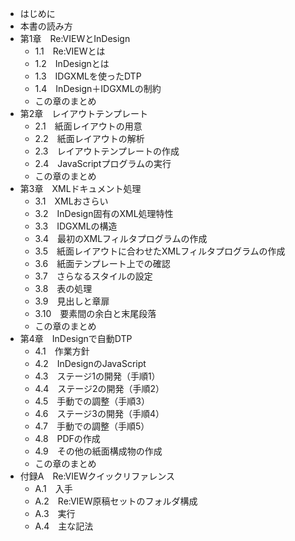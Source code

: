 - はじめに
- 本書の読み方
- 第1章　Re:VIEWとInDesign
  - 1.1　Re:VIEWとは
  - 1.2　InDesignとは
  - 1.3　IDGXMLを使ったDTP
  - 1.4　InDesign＋IDGXMLの制約
  - この章のまとめ
- 第2章　レイアウトテンプレート
  - 2.1　紙面レイアウトの用意
  - 2.2　紙面レイアウトの解析
  - 2.3　レイアウトテンプレートの作成
  - 2.4　JavaScriptプログラムの実行
  - この章のまとめ
- 第3章　XMLドキュメント処理
  - 3.1　XMLおさらい
  - 3.2　InDesign固有のXML処理特性
  - 3.3　IDGXMLの構造
  - 3.4　最初のXMLフィルタプログラムの作成
  - 3.5　紙面レイアウトに合わせたXMLフィルタプログラムの作成
  - 3.6　紙面テンプレート上での確認
  - 3.7　さらなるスタイルの設定
  - 3.8　表の処理
  - 3.9　見出しと章扉
  - 3.10　要素間の余白と末尾段落
  - この章のまとめ
- 第4章　InDesignで自動DTP
  - 4.1　作業方針
  - 4.2　InDesignのJavaScript
  - 4.3　ステージ1の開発（手順1）
  - 4.4　ステージ2の開発（手順2）
  - 4.5　手動での調整（手順3）
  - 4.6　ステージ3の開発（手順4）
  - 4.7　手動での調整（手順5）
  - 4.8　PDFの作成
  - 4.9　その他の紙面構成物の作成
  - この章のまとめ
- 付録A　Re:VIEWクイックリファレンス
  - A.1　入手
  - A.2　Re:VIEW原稿セットのフォルダ構成
  - A.3　実行
  - A.4　主な記法
